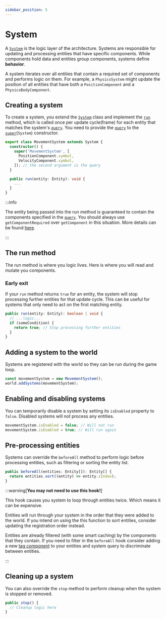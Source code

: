 ```yaml
---
sidebar_position: 5
---
```


# System

A [`System`](../../api/classes/System) is the logic layer of the architecture. Systems are responsible for updating and processing entities that have specific components. While components hold data and entities group components, systems define **behavior**.

A system iterates over all entities that contain a required set of components and performs logic on them. For example, a `PhysicsSystem` might update the position of all entities that have both a `PositionComponent` and a `PhysicsBodyComponent`.

## Creating a system

To create a system, you extend the [`System`](../../api/classes/System) class and implement the [`run`](../../api/classes/System#run) method, which is called once per update cycle(frame) for each entity that matches the system's [`query`](../ecs/query.md). You need to provide the [`query`](../ecs/query.md) to the [`super`](https://developer.mozilla.org/en-US/docs/Web/JavaScript/Reference/Operators/super)(`System`) constructor.

```ts
export class MovementSystem extends System {
  constructor() {
    super('MovementSystem', [
      PositionComponent.symbol,
      VelocityComponent.symbol,
    ]); // the second argument is the query
  }

  public run(entity: Entity): void {
    ...
  }
}
```

:::info

The entity being passed into the run method is guaranteed to contain the components specified in the [`query`](../ecs/query.md). You should always use `getComponentRequired` over `getComponent` in this situation. More details can be found [here](../ecs/entity.md#get-a-single-component).

:::

## The run method

The run method is where you logic lives. Here is where you will read and mutate you components.

### Early exit

If your `run` method returns `true` for an entity, the system will stop processing further entities for that update cycle. This can be useful for systems that only need to act on the first matching entity.

```ts
public run(entity: Entity): boolean | void {
  // ...logic...
  if (someCondition) {
    return true; // Stop processing further entities
  }
}
```

## Adding a system to the world

Systems are registered with the world so they can be run during the game loop.

```ts
const movementSystem = new MovementSystem();
world.addSystems(movementSystem);
```

## Enabling and disabling systems

You can temporarily disable a system by setting its `isEnabled` property to `false`. Disabled systems will not process any entities.

```ts
movementSystem.isEnabled = false; // Will not run
movementSystem.isEnabled = true; // Will run again
```

## Pre-processing entities

Systems can override the `beforeAll` method to perform logic before processing entities, such as filtering or sorting the entity list.

```ts
public beforeAll(entities: Entity[]): Entity[] {
  return entities.sort((entity) => entity.zIndex);
}
```

:::warning[**You may not need to use this hook!**]

This hook causes you system to loop through entities twice. Which means it can be expensive.

Entities will run through your system in the order that they were added to the world. If you intend on using the this function to sort entities, consider updating the registration order instead.

Entities are already filtered (with some smart caching) by the components that they contain. If you need to filter in the `beforeAll` hook consider adding a new [tag component](https://github.com/SanderMertens/ecs-faq?tab=readme-ov-file#tag) to your entities and system query to discriminate between entities.

:::

## Cleaning up a system

You can also override the `stop` method to perform cleanup when the system is stopped or removed.

```ts
public stop() {
  // Cleanup logic here
}
```
